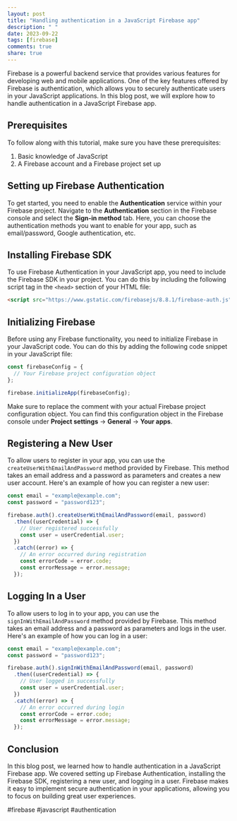```yaml
---
layout: post
title: "Handling authentication in a JavaScript Firebase app"
description: " "
date: 2023-09-22
tags: [firebase]
comments: true
share: true
---
```


Firebase is a powerful backend service that provides various features for developing web and mobile applications. One of the key features offered by Firebase is authentication, which allows you to securely authenticate users in your JavaScript applications. In this blog post, we will explore how to handle authentication in a JavaScript Firebase app.

## Prerequisites

To follow along with this tutorial, make sure you have these prerequisites:

1. Basic knowledge of JavaScript
2. A Firebase account and a Firebase project set up

## Setting up Firebase Authentication

To get started, you need to enable the **Authentication** service within your Firebase project. Navigate to the **Authentication** section in the Firebase console and select the **Sign-in method** tab. Here, you can choose the authentication methods you want to enable for your app, such as email/password, Google authentication, etc.

## Installing Firebase SDK

To use Firebase Authentication in your JavaScript app, you need to include the Firebase SDK in your project. You can do this by including the following script tag in the `<head>` section of your HTML file:

```html
<script src="https://www.gstatic.com/firebasejs/8.8.1/firebase-auth.js"></script>
```

## Initializing Firebase

Before using any Firebase functionality, you need to initialize Firebase in your JavaScript code. You can do this by adding the following code snippet in your JavaScript file:

```javascript
const firebaseConfig = {
  // Your Firebase project configuration object
};

firebase.initializeApp(firebaseConfig);
```

Make sure to replace the comment with your actual Firebase project configuration object. You can find this configuration object in the Firebase console under **Project settings** -> **General** -> **Your apps**.

## Registering a New User

To allow users to register in your app, you can use the `createUserWithEmailAndPassword` method provided by Firebase. This method takes an email address and a password as parameters and creates a new user account. Here's an example of how you can register a new user:

```javascript
const email = "example@example.com";
const password = "password123";

firebase.auth().createUserWithEmailAndPassword(email, password)
  .then((userCredential) => {
    // User registered successfully
    const user = userCredential.user;
  })
  .catch((error) => {
    // An error occurred during registration
    const errorCode = error.code;
    const errorMessage = error.message;
  });
```

## Logging In a User

To allow users to log in to your app, you can use the `signInWithEmailAndPassword` method provided by Firebase. This method takes an email address and a password as parameters and logs in the user. Here's an example of how you can log in a user:

```javascript
const email = "example@example.com";
const password = "password123";

firebase.auth().signInWithEmailAndPassword(email, password)
  .then((userCredential) => {
    // User logged in successfully
    const user = userCredential.user;
  })
  .catch((error) => {
    // An error occurred during login
    const errorCode = error.code;
    const errorMessage = error.message;
  });
```

## Conclusion

In this blog post, we learned how to handle authentication in a JavaScript Firebase app. We covered setting up Firebase Authentication, installing the Firebase SDK, registering a new user, and logging in a user. Firebase makes it easy to implement secure authentication in your applications, allowing you to focus on building great user experiences.

#firebase #javascript #authentication